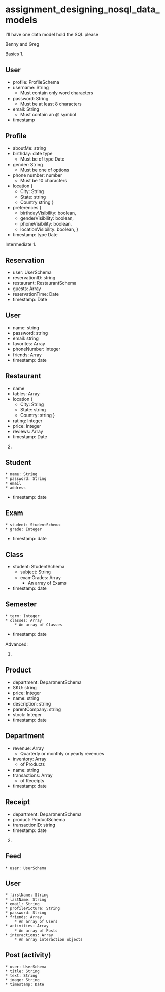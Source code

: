 # assignment_designing_nosql_data_models
I'll have one data model hold the SQL please

Benny and Greg

Basics
1.

## User
* profile: ProfileSchema
* username: String
  * Must contain only word characters
* password: String
  * Must be at least 8 characters
* email: String
  * Must contain an @ symbol
* timestamp

## Profile
* aboutMe: string
* birthday: date type
  * Must be of type Date
* gender: String
  * Must be one of options
* phone number: number
  * Must be 10 characters
* location {
  * City: String
  * State: string
  * Country string
  }
* preferences {
  * birthdayVisibility: boolean,
  * genderVisibility: boolean,
  * phoneVisibility: boolean,
  * locationVisibility: boolean,
}
* timestamp: type Date


Intermediate
1.

## Reservation
  * user: UserSchema
  * reservationID: string
  * restaurant: RestaurantSchema
  * guests: Array
  * reservationTime: Date
  * timestamp: Date

## User
  * name: string
  * password: string
  * email: string
  * favorites: Array
  * phoneNumber: Integer
  * friends: Array
  * timestamp: date

## Restaurant

  * name
  * tables: Array
  * location {
    * City: String
    * State: string
    * Country: string
    }
  * rating: Integer
  * price: Integer
  * reviews: Array
  * timestamp: Date
  
2.

## Student
	* name: String
	* password: String
	* email
	* address
  * timestamp: date

## Exam
	* student: StudentSchema
	* grade: Integer
  * timestamp: date

## Class
  * student: StudentSchema
	* subject: String
	* examGrades: Array
		* An array of Exams
  * timestamp: date


## Semester
	* term: Integer
	* classes: Array
		* An array of Classes
  * timestamp: date

Advanced:

1.

## Product
  * department: DepartmentSchema
  * SKU: string
  * price: Integer
  * name: string
  * description: string
  * parentCompany: string
  * stock: Integer
  * timestamp: date


## Department
  * revenue: Array
    * Quarterly or monthly or yearly revenues
  * inventory: Array
     * of Products
  * name: string
  * transactions: Array
    * of Receipts
  * timestamp: date

## Receipt
  * department: DepartmentSchema
  * product: ProductSchema
  * transactionID: string
  * timestamp: date

2.

## Feed
	* user: UserSchema
	

## User
	* firstName: String 
	* lastName: String
	* email: String
	* profilePicture: String
	* password: String
	* friends: Array
		* An array of Users
	* activities: Array
		* An array of Posts
	* interactions: Array
		* An array interaction objects

## Post (activity)
	* user: UserSchema
	* title: String
	* text: String
	* image: String
	* timestamp: Date







